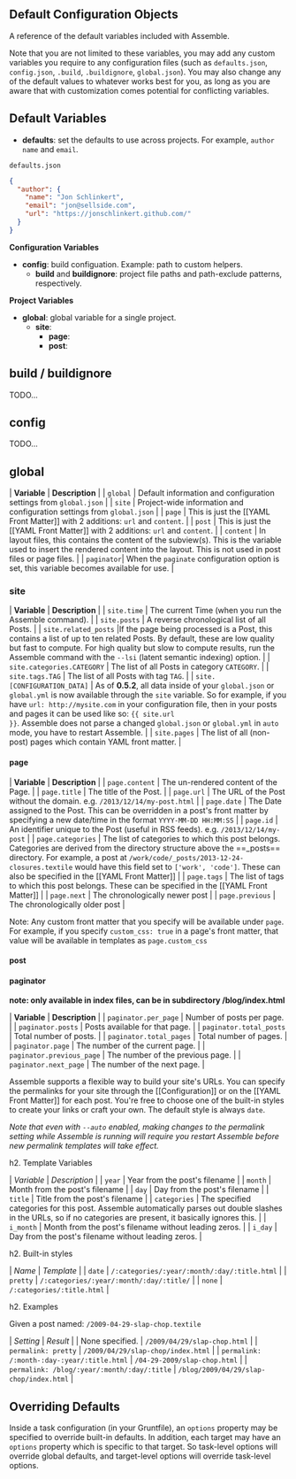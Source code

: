 ## Default Configuration Objects

A reference of the default variables included with Assemble.

Note that you are not limited to these variables, you may add any custom variables you require to any configuration files (such as `defaults.json`, `config.json`, `.build`, `.buildignore`, `global.json`). You may also change any of the default values to whatever works best for you, as long as you are aware that with customization comes potential for conflicting variables.


## Default Variables

* **defaults**: set the defaults to use across projects. For example, `author name` and `email`.

`defaults.json`

``` json
{
  "author": {
    "name": "Jon Schlinkert",
    "email": "jon@sellside.com",
    "url": "https://jonschlinkert.github.com/"
  }
}
```


**Configuration Variables**
* **config**: build configuation. Example: path to custom helpers.
  * **build** and **buildignore**: project file paths and path-exclude patterns, respectively.

**Project Variables**
* **global**: global variable for a single project.
  * **site**:
    * **page**:
    * **post**:




## build / buildignore

TODO...



## config

TODO...


## global

| **Variable** | **Description** |
| `global` | Default information and configuration settings from `global.json` |
| `site` | Project-wide information and configuration settings from `global.json` |
| `page` | This is just the [[YAML Front Matter]] with 2 additions: `url` and `content`. |
| `post` | This is just the [[YAML Front Matter]] with 2 additions: `url` and `content`. |
| `content` | In layout files, this contains the content of the subview(s). This is the variable used to insert the rendered content into the layout. This is not used in post files or page files. |
| `paginator`| When the `paginate` configuration option is set, this variable becomes available for use. |


### site

| **Variable** | **Description** |
| `site.time` | The current Time (when you run the Assemble command). |
| `site.posts` | A reverse chronological list of all Posts. |
| `site.related_posts` |If the page being processed is a Post, this contains a list of up to ten related Posts. By default, these are low quality but fast to compute. For high quality but slow to compute results, run the Assemble command with the `--lsi` (latent semantic indexing) option. |
| `site.categories.CATEGORY` | The list of all Posts in category `CATEGORY`. |
| `site.tags.TAG` | The list of all Posts with tag `TAG`. |
| `site.[CONFIGURATION_DATA]` | As of **0.5.2**, all data inside of your `global.json` or `global.yml` is now available through the `site` variable. So for example, if you have `url: http://mysite.com` in your configuration file, then in your posts and pages it can be used like so: <code>{{ site.url }}</code>. Assemble does not parse a changed `global.json` or `global.yml` in `auto` mode, you have to restart Assemble. |
| `site.pages` | The list of all (non-post) pages which contain YAML front matter. |


#### page

| **Variable** | **Description** |
| `page.content` | The un-rendered content of the Page. |
| `page.title` | The title of the Post. |
| `page.url` | The URL of the Post without the domain. e.g. `/2013/12/14/my-post.html` |
| `page.date` | The Date assigned to the Post. This can be overridden in a post's front matter by specifying a new date/time in the format `YYYY-MM-DD HH:MM:SS` |
| `page.id` | An identifier unique to the Post (useful in RSS feeds). e.g. `/2013/12/14/my-post` |
| `page.categories` | The list of categories to which this post belongs. Categories are derived from the directory structure above the ==_posts== directory. For example, a post at `/work/code/_posts/2013-12-24-closures.textile` would have this field set to `['work', 'code']`. These can also be specified in the [[YAML Front Matter]] |
| `page.tags` | The list of tags to which this post belongs. These can be specified in the [[YAML Front Matter]] |
| `page.next` | The chronologically newer post |
| `page.previous` | The chronologically older post |

Note: Any custom front matter that you specify will be available under `page`. For example, if you specify `custom_css: true` in a page's front matter, that value will be available in templates as `page.custom_css`


#### post



#### paginator

**note: only available in index files, can be in subdirectory /blog/index.html**

| **Variable** | **Description** |
| `paginator.per_page` | Number of posts per page. |
| `paginator.posts` | Posts available for that page. |
| `paginator.total_posts` | Total number of posts. |
| `paginator.total_pages` | Total number of pages. |
| `paginator.page` | The number of the current page. |
| `paginator.previous_page` | The number of the previous page. |
| `paginator.next_page` | The number of the next page. |



Assemble supports a flexible way to build your site's URLs. You can specify the permalinks for your site through the [[Configuration]] or on the [[YAML Front Matter]] for each post. You're free to choose one of the built-in styles to create your links or craft your own. The default style is always `date`.

*Note that even with <code>--auto</code> enabled, making changes to the permalink setting while Assemble is running will require you restart Assemble before new permalink templates will take effect.*

h2. Template Variables

| *Variable* | *Description* |
| `year` | Year from the post's filename |
| `month` | Month from the post's filename |
| `day` | Day from the post's filename |
| `title` | Title from the post's filename |
| `categories` | The specified categories for this post. Assemble automatically parses out double slashes in the URLs, so if no categories are present, it basically ignores this. |
| `i_month` | Month from the post's filename without leading zeros. |
| `i_day` | Day from the post's filename without leading zeros. |

h2. Built-in styles

| *Name*  | *Template* |
| `date` | `/:categories/:year/:month/:day/:title.html` |
| `pretty` | `/:categories/:year/:month/:day/:title/` |
| `none` | `/:categories/:title.html` |

h2. Examples

Given a post named: `/2009-04-29-slap-chop.textile`

| *Setting* | *Result* |
| None specified. | `/2009/04/29/slap-chop.html` |
| `permalink: pretty` | `/2009/04/29/slap-chop/index.html` |
| `permalink: /:month-:day-:year/:title.html` | `/04-29-2009/slap-chop.html` |
| `permalink: /blog/:year/:month/:day/:title` | `/blog/2009/04/29/slap-chop/index.html` |



## Overriding Defaults

Inside a task configuration (in your Gruntfile), an `options` property may be specified to override built-in defaults. In addition, each target may have an `options` property which is specific to that target. So task-level options will override global defaults, and target-level options will override task-level options.
